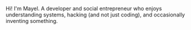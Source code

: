 Hi! I'm Mayel. A developer and social entrepreneur who enjoys understanding systems, hacking (and not just coding), and occasionally inventing something.
